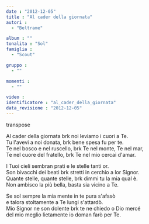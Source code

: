 ```yaml
---
date : "2012-12-05"
title : "Al cader della giornata"
autori : 
  - "Beltrame"

album : ""
tonalita : "Sol"
famiglia : 
  - "Scout"

gruppo : 
  - ""

momenti : 
  - ""

video : 
identificatore : "al_cader_della_giornata"
data_revisione : "2012-12-05"
---
```

  
transpose  
  
Al cader della giornata brk noi leviamo i cuori a Te.  
Tu l'avevi a noi donata, brk bene spesa fu per te.  
Te nel bosco e nel ruscello, brk Te nel monte, Te nel mar,   
Te nel cuore del fratello, brk Te nel mio cercai d'amar.   
  
  
  
I Tuoi cieli sembran prati e le stelle tanti or.   
Son bivacchi dei beati brk stretti in cerchio a lor Signor.  
Quante stelle, quante stelle, brk dimmi tu la mia qual è.   
Non ambisco la più bella, basta sia vicino a Te.  
  
  
Se sol sempre la mia mente in te pura s'afssò  
e talora stoltamente a Te lungi s'attardò.  
Mio Signor ne son dolente brk te ne chiedo o Dio mercé  
del mio meglio lietamente io doman farò per Te.  
  
  
  
